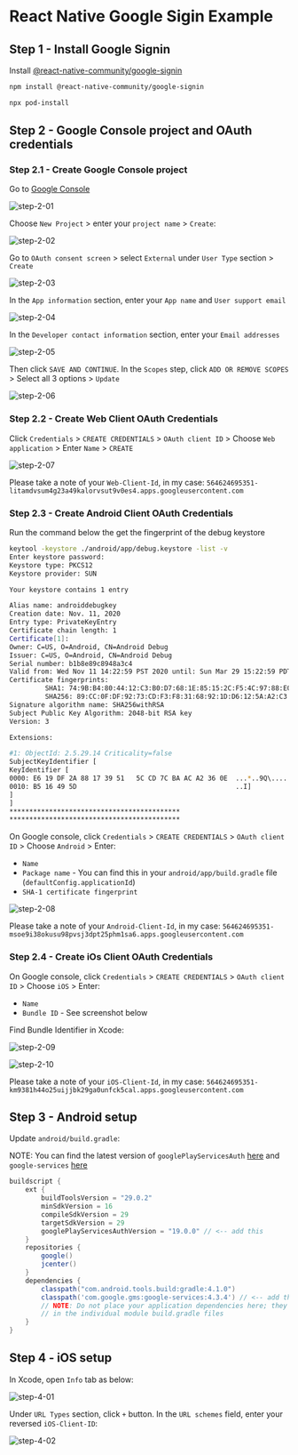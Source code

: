 # React Native Google Sigin Example

## Step 1 - Install Google Signin

Install [@react-native-community/google-signin](https://github.com/react-native-google-signin/google-signin)

```bash
npm install @react-native-community/google-signin

npx pod-install
```

## Step 2 - Google Console project and OAuth credentials

### Step 2.1 - Create Google Console project

Go to [Google Console](https://console.developers.google.com/)

![step-2-01](https://raw.githubusercontent.com/t-ho/react-native-google-signin-example/assets/assets/step-2-01.png)

Choose `New Project` > enter your `project name` > `Create`:

![step-2-02](https://raw.githubusercontent.com/t-ho/react-native-google-signin-example/assets/assets/step-2-02.png)

Go to `OAuth consent screen` > select `External` under `User Type` section > `Create`

![step-2-03](https://raw.githubusercontent.com/t-ho/react-native-google-signin-example/assets/assets/step-2-03.png)

In the `App information` section, enter your `App name` and `User support email`

![step-2-04](https://raw.githubusercontent.com/t-ho/react-native-google-signin-example/assets/assets/step-2-04.png)

In the `Developer contact information` section, enter your `Email addresses`

![step-2-05](https://raw.githubusercontent.com/t-ho/react-native-google-signin-example/assets/assets/step-2-05.png)

Then click `SAVE AND CONTINUE`. In the `Scopes` step, click `ADD OR REMOVE SCOPES` > Select all 3 options > `Update`

![step-2-06](https://raw.githubusercontent.com/t-ho/react-native-google-signin-example/assets/assets/step-2-06.png)

### Step 2.2 - Create Web Client OAuth Credentials

Click `Credentials` > `CREATE CREDENTIALS` > `OAuth client ID` > Choose `Web application` > Enter `Name` > `CREATE`

![step-2-07](https://raw.githubusercontent.com/t-ho/react-native-google-signin-example/assets/assets/step-2-07.png)

Please take a note of your `Web-Client-Id`, in my case: `564624695351-litamdvsum4g23a49kalorvsut9v0es4.apps.googleusercontent.com`

### Step 2.3 - Create Android Client OAuth Credentials

Run the command below the get the fingerprint of the debug keystore

```bash
keytool -keystore ./android/app/debug.keystore -list -v
Enter keystore password:
Keystore type: PKCS12
Keystore provider: SUN

Your keystore contains 1 entry

Alias name: androiddebugkey
Creation date: Nov. 11, 2020
Entry type: PrivateKeyEntry
Certificate chain length: 1
Certificate[1]:
Owner: C=US, O=Android, CN=Android Debug
Issuer: C=US, O=Android, CN=Android Debug
Serial number: b1b8e89c8948a3c4
Valid from: Wed Nov 11 14:22:59 PST 2020 until: Sun Mar 29 15:22:59 PDT 2048
Certificate fingerprints:
         SHA1: 74:9B:B4:80:44:12:C3:B0:D7:68:1E:85:15:2C:F5:4C:97:88:E0:6E # <-- the fingerprint
         SHA256: 89:CC:0F:DF:92:73:CD:F3:F8:31:68:92:1D:D6:12:5A:A2:C3:A7:E2:C9:29:32:53:D4:EA:DC:BA:BF:D3:ED:25
Signature algorithm name: SHA256withRSA
Subject Public Key Algorithm: 2048-bit RSA key
Version: 3

Extensions:

#1: ObjectId: 2.5.29.14 Criticality=false
SubjectKeyIdentifier [
KeyIdentifier [
0000: E6 19 DF 2A 88 17 39 51   5C CD 7C BA AC A2 36 0E  ...*..9Q\.....6.
0010: B5 16 49 5D                                        ..I]
]
]
*******************************************
*******************************************
```

On Google console, click `Credentials` > `CREATE CREDENTIALS` > `OAuth client ID` > Choose `Android` > Enter:

- `Name`
- `Package name` - You can find this in your `android/app/build.gradle` file (`defaultConfig.applicationId`)
- `SHA-1 certificate fingerprint`

![step-2-08](https://raw.githubusercontent.com/t-ho/react-native-google-signin-example/assets/assets/step-2-08.png)

Please take a note of your `Android-Client-Id`, in my case: `564624695351-msoe9i38okusu98pvsj3dpt25phm1sa6.apps.googleusercontent.com`

### Step 2.4 - Create iOs Client OAuth Credentials

On Google console, click `Credentials` > `CREATE CREDENTIALS` > `OAuth client ID` > Choose `iOS` > Enter:

- `Name`
- `Bundle ID` - See screenshot below

Find Bundle Identifier in Xcode:

![step-2-09](https://raw.githubusercontent.com/t-ho/react-native-google-signin-example/assets/assets/step-2-09.png)

![step-2-10](https://raw.githubusercontent.com/t-ho/react-native-google-signin-example/assets/assets/step-2-10.png)

Please take a note of your `iOS-Client-Id`, in my case: `564624695351-km9381h44o25uijjbk29ga0unfck5cal.apps.googleusercontent.com`

## Step 3 - Android setup

Update `android/build.gradle`:

NOTE: You can find the latest version of `googlePlayServicesAuth` [here](https://mvnrepository.com/artifact/com.google.android.gms/play-services-auth?repo=google) and `google-services` [here](https://mvnrepository.com/artifact/com.google.gms/google-services?repo=google)

```gradle
buildscript {
    ext {
        buildToolsVersion = "29.0.2"
        minSdkVersion = 16
        compileSdkVersion = 29
        targetSdkVersion = 29
        googlePlayServicesAuthVersion = "19.0.0" // <-- add this
    }
    repositories {
        google()
        jcenter()
    }
    dependencies {
        classpath("com.android.tools.build:gradle:4.1.0")
        classpath('com.google.gms:google-services:4.3.4') // <-- add this
        // NOTE: Do not place your application dependencies here; they belong
        // in the individual module build.gradle files
    }
}

```

## Step 4 - iOS setup

In Xcode, open `Info` tab as below:

![step-4-01](https://raw.githubusercontent.com/t-ho/react-native-google-signin-example/assets/assets/step-4-01.png)

Under `URL Types` section, click `+` button. In the `URL schemes` field, enter your reversed `iOS-Client-ID`:

![step-4-02](https://raw.githubusercontent.com/t-ho/react-native-google-signin-example/assets/assets/step-4-02.png)
